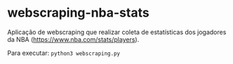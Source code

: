# webscraping-nba-stats

Aplicação de webscraping que realizar coleta de estatísticas dos jogadores da NBA (https://www.nba.com/stats/players).

Para executar: `python3 webscraping.py`
